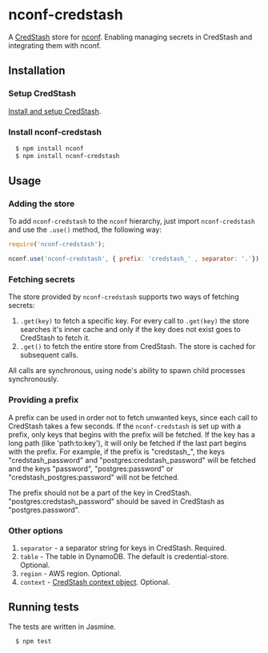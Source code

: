 # nconf-credstash
A [CredStash](https://github.com/fugue/credstash) store for [nconf](https://github.com/indexzero/nconf).
Enabling managing secrets in CredStash and integrating them with nconf.

## Installation
### Setup CredStash
[Install and setup CredStash](https://github.com/fugue/credstash#setup).

### Install nconf-credstash
``` bash
  $ npm install nconf
  $ npm install nconf-credstash
```
## Usage
### Adding the store
To add `nconf-credstash` to the `nconf` hierarchy, just import `nconf-credstash` and use the `.use()` method, the following way:
```javascript
require('nconf-credstash');

nconf.use('nconf-credstash', { prefix: 'credstash_' , separator: '.'});
```
### Fetching secrets
The store provided by `nconf-credstash` supports two ways of fetching secrets:

1. `.get(key)` to fetch a specific key. For every call to `.get(key)` the store searches it's inner cache and only if the key does not exist goes to CredStash to fetch it.
2. `.get()` to fetch the entire store from CredStash. The store is cached for subsequent calls.

All calls are synchronous, using node's ability to spawn child processes synchronously.

### Providing a prefix
A prefix can be used in order not to fetch unwanted keys, since each call to CredStash takes a few seconds.
If the `nconf-credstash` is set up with a prefix, only keys that begins with the prefix will be fetched. If the key has a long path (like 'path:to:key'), it will only be fetched if the last part begins with the prefix. 
For example, if the prefix is "credstash_", the keys "credstash_password" and "postgres:credstash_password" will be fetched and the keys "password", "postgres:password" or "credstash_postgres:password" will not be fetched. 

The prefix should not be a part of the key in CredStash. "postgres:credstash_password" should be saved in CredStash as "postgres.password".

### Other options
1. `separator` - a separator string for keys in CredStash. Required.
2. `table` - The table in DynamoDB. The default is credential-store. Optional.
3. `region` - AWS region. Optional.
4. `context` - [CredStash context object](https://github.com/fugue/credstash#controlling-and-auditing-secrets). Optional.

## Running tests
The tests are written in Jasmine.
``` bash
  $ npm test
```

